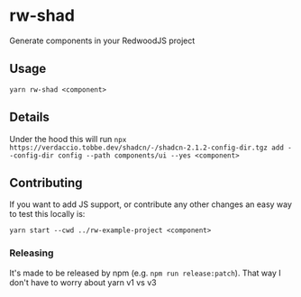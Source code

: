rw-shad
=======

Generate components in your RedwoodJS project

Usage
-----

```
yarn rw-shad <component>
```

Details
-------

Under the hood this will run `npx https://verdaccio.tobbe.dev/shadcn/-/shadcn-2.1.2-config-dir.tgz add --config-dir config --path components/ui --yes <component>`

Contributing
------------

If you want to add JS support, or contribute any other changes an easy way to test this locally is:
```
yarn start --cwd ../rw-example-project <component>
```

### Releasing

It's made to be released by npm (e.g. `npm run release:patch`). That way I don't have to worry about yarn v1 vs v3
